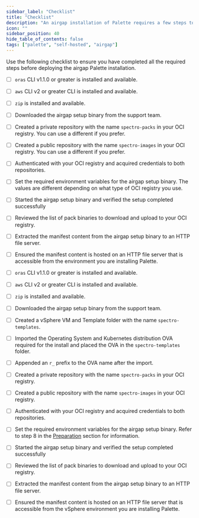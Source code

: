 ```yaml
---
sidebar_label: "Checklist"
title: "Checklist"
description: "An airgap installation of Palette requires a few steps to be completed before the installation can begin. This checklist will help you prepare for the installation."
icon: ""
sidebar_position: 40
hide_table_of_contents: false
tags: ["palette", "self-hosted", "airgap"]
---
```

 

Use the following checklist to ensure you have completed all the required steps before deploying the airgap Palette installation.

<Tabs queryString="platform">

<TabItem label="Kubernetes" value="k8s">

- [ ] `oras` CLI v1.1.0 or greater is installed and available.

- [ ] `aws` CLI v2 or greater CLI is installed and available.

- [ ] `zip` is installed and available.

- [ ] Downloaded the airgap setup binary from the support team.

- [ ] Created a private repository with the name `spectro-packs` in your OCI registry. You can use a different if you prefer.

- [ ] Created a public repository with the name `spectro-images` in your OCI registry. You can use a different if you prefer.

- [ ] Authenticated with your OCI registry and acquired credentials to both repositories.

- [ ] Set the required environment variables for the airgap setup binary. The values are different depending on what type of OCI registry you use.

- [ ] Started the airgap setup binary and verified the setup completed successfully

- [ ] Reviewed the list of pack binaries to download and upload to your OCI registry. 

- [ ] Extracted the manifest content from the airgap setup binary to an HTTP file server.

- [ ] Ensured the manifest content is hosted on an HTTP file server that is accessible from the environment you are installing Palette.

</TabItem>



<TabItem label="VMware vSphere" value="vsphere">

- [ ] `oras` CLI v1.1.0 or greater is installed and available.

- [ ] `aws` CLI v2 or greater CLI is installed and available.

- [ ] `zip` is installed and available.

- [ ] Downloaded the airgap setup binary from the support team.

- [ ] Created a vSphere VM and Template folder with the name `spectro-templates`.

- [ ] Imported the Operating System and Kubernetes distribution OVA required for the install and placed the OVA in the `spectro-templates` folder.

- [ ] Appended an `r_` prefix to the OVA name after the import.

- [ ] Created a private repository with the name `spectro-packs` in your OCI registry.

- [ ] Created a public repository with the name `spectro-images` in your OCI registry.

- [ ] Authenticated with your OCI registry and acquired credentials to both repositories.

- [ ] Set the required environment variables for the airgap setup binary. Refer to step 8 in the [Preparation](#preperation) section for information.

- [ ] Started the airgap setup binary and verified the setup completed successfully

- [ ] Reviewed the list of pack binaries to download and upload to your OCI registry. 

- [ ] Extracted the manifest content from the airgap setup binary to an HTTP file server.

- [ ] Ensured the manifest content is hosted on an HTTP file server that is accessible from the vSphere environment you are installing Palette.

</TabItem>


</Tabs>